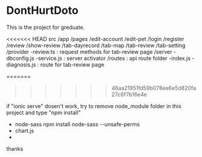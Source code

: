 # DontHurtDoto

This is the project for greduate.

<<<<<<< HEAD
src
  /app
    /pages
      /edit-account
      /edit-pet
      /login
      /register
      /review
      /show-review
      /tab-dayrecord
      /tab-map
      /tab-review
      /tab-setting
    /provider
      -review.ts : request methods for tab-review page
    /server
      -dbconfig.js
      -service.js  : server activator
      /routes : api route folder
        -index.js
        -diagnosis.js : route for tab-review page

=======
>>>>>>> 46aa21951fd59b078ee6e5d820fa27c6f7b16e4e

if "ionic serve" dosen't work, try to remove node_module folder in this project and type "npm install"

- node-sass npm install node-sass --unsafe-perms
- chart.js
- 

thanks
